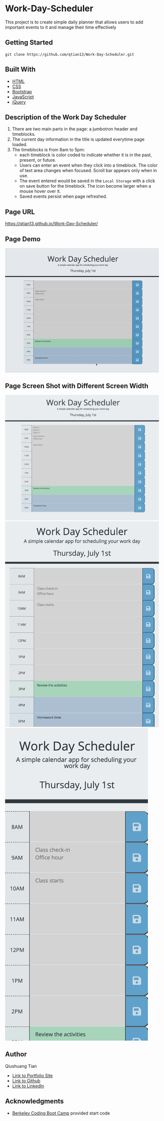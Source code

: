 # Work-Day-Scheduler
This project is to create simple daily planner that allows users to add important events to it and manage their time effectively

## Getting Started
```console
git clone https://github.com/qtian13/Work-Day-Scheduler.git
```

## Built With
* [HTML](https://developer.mozilla.org/en-US/docs/Web/HTML)
* [CSS](https://developer.mozilla.org/en-US/docs/Web/CSS)
* [Bootstrap](https://stackpath.bootstrapcdn.com/bootstrap/4.3.1/css/bootstrap.min.css)
* [JavaScript](https://www.javascript.com/)
* [jQuery](https://cdnjs.cloudflare.com/ajax/libs/jquery/3.2.1/jquery.min.js)

## Description of the Work Day Scheduler
1. There are two main parts in the page: a jumbotron header and timeblocks.
2. The current day information in the title is updated everytime page loaded.
3. The timeblocks is from 8am to 5pm:
    * each timeblock is color coded to indicate whether it is in the past, present, or future.
    * Users can enter an event when they click into a timeblock. The color of text area changes when focused. Scroll bar appears only when in use. 
    * The event entered would be saved in the `Local Storage` with a click on save button for the timeblock. The icon become larger when a mouse hover over it.
    * Saved events persist when page refreshed.

## Page URL
https://qtian13.github.io/Work-Day-Scheduler/

## Page Demo
![Scheduler Demo](assets/images/work_day_scheduler_demo.gif)

## Page Screen Shot with Different Screen Width
![fit desktop screen](assets/images/desktop_screen.png)
![fit tablet screen](assets/images/tablet_screen.png)
![fit mobile screen](assets/images/mobile_screen.png)

## Author
Qiushuang Tian
- [Link to Portfolio Site](https://qtian13.github.io/)
- [Link to Github](https://github.com/qtian13)
- [Link to LinkedIn](https://www.linkedin.com/in/qiushuang-tian-a9754248/)

## Acknowledgments
- [Berkeley Coding Boot Camp](https://bootcamp.berkeley.edu/coding/) provided start code